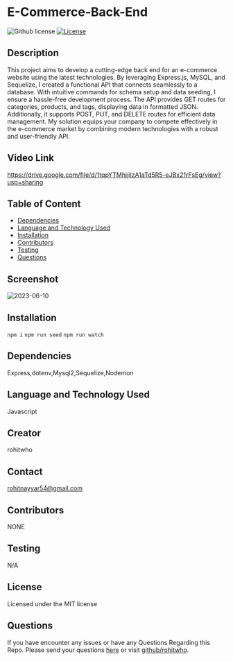# E-Commerce-Back-End

![Github license](https://img.shields.io/badge/license-MIT-red.svg)
[![License](https://img.shields.io/badge/License-MIT-blue.svg)](https://opensource.org/licenses/MIT)

## Description

This project aims to develop a cutting-edge back end for an e-commerce website using the latest technologies. By leveraging Express.js, MySQL, and Sequelize, I created a functional API that connects seamlessly to a database. With intuitive commands for schema setup and data seeding, I ensure a hassle-free development process. The API provides GET routes for categories, products, and tags, displaying data in formatted JSON. Additionally, it supports POST, PUT, and DELETE routes for efficient data management. My solution equips your company to compete effectively in the e-commerce market by combining modern technologies with a robust and user-friendly API.

## Video Link
https://drive.google.com/file/d/1tqpYTMhjjiIzA1aTd5R5-eJBx21rFsEg/view?usp=sharing

## Table of Content

- [Dependencies](#dependencies)
- [Language and Technology Used](#language-and-technology-used)
- [Installation](#installation)
- [Contributors](#contributors)
- [Testing](#testing)
- [Questions](#questions)

## Screenshot

![2023-06-10](https://github.com/rohitwho/-E-Commerce-Back-End/assets/123782523/663e2d2c-4ef2-489a-9194-1cf74004b748)


## Installation

`npm i`
`npm run seed`
`npm run watch`

## Dependencies

Express,dotenv,Mysql2,Sequelize,Nodemon

## Language and Technology Used

Javascript

## Creator

rohitwho

## Contact

rohitnayyar54@gmail.com

## Contributors

NONE

## Testing

N/A

## License

Licensed under the MIT license

## Questions

If you have encounter any issues or have any Questions Regarding this Repo. Please send your questions [here](mailto:rohitnayyar54@gmail.com?subject=[GitHub]%20Dev%20Connect) or visit [github/rohitwho](https://github.com/rohitwho).
